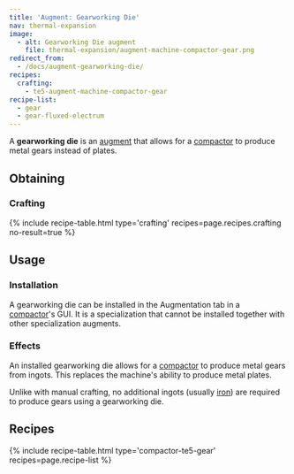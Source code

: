 ```yaml
---
title: 'Augment: Gearworking Die'
nav: thermal-expansion
image:
  - alt: Gearworking Die augment
    file: thermal-expansion/augment-machine-compactor-gear.png
redirect_from:
  - /docs/augment-gearworking-die/
recipes:
  crafting:
    - te5-augment-machine-compactor-gear
recipe-list:
  - gear
  - gear-fluxed-electrum
---
```


A **gearworking die** is an [augment](/docs/thermal-expansion/augments/) that allows for a
[compactor](/docs/thermal-expansion/compactor/) to produce metal gears instead of plates.


Obtaining
---------

### Crafting
{% include recipe-table.html type='crafting' recipes=page.recipes.crafting no-result=true %}


Usage
-----

### Installation
A gearworking die can be installed in the Augmentation tab in a
[compactor](/docs/thermal-expansion/compactor/)'s GUI. It is a specialization that cannot be
installed together with other specialization augments.

### Effects
An installed gearworking die allows for a [compactor](/docs/thermal-expansion/compactor/) to
produce metal gears from ingots. This replaces the machine's ability to produce
metal plates.

Unlike with manual crafting, no additional ingots (usually
[iron](https://minecraft.gamepedia.com/Iron_Ingot)) are required to produce
gears using a gearworking die.


Recipes
-------

{% include recipe-table.html type='compactor-te5-gear' recipes=page.recipe-list %}

